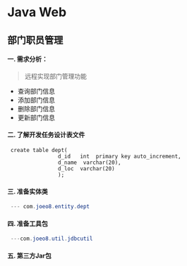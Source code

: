 # Java Web

## 部门职员管理

#### 一. 需求分析：

>远程实现部门管理功能

+ 查询部门信息
+ 添加部门信息
+ 删除部门信息
+ 更新部门信息

#### 二. 了解开发任务设计表文件

```mysql
 create table dept(
                d_id   int  primary key auto_increment,
                d_name  varchar(20),
                d_loc  varchar(20)
                );
```

#### 三. 准备实体类

```java
 --- com.joeo8.entity.dept
```

#### 四. 准备工具包

```java
 ---com.joeo8.util.jdbcutil
```

#### 五. 第三方Jar包









